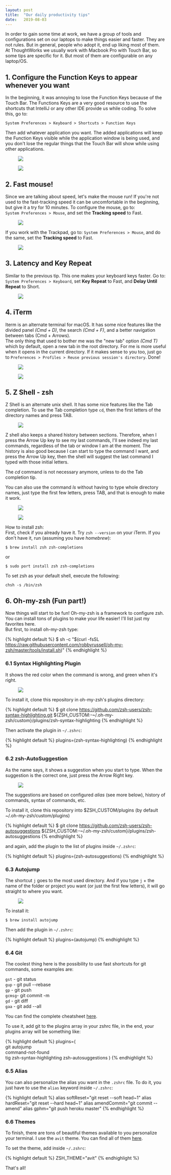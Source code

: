 ```yaml
---
layout: post
title:  "Our daily productivity tips"
date:   2019-08-03
---
```


In order to gain some time at work, we have a group of tools and configurations set on our laptops to make things easier and faster. They are not rules. But in general, people who adopt it, end up liking most of them.  
At ThoughtWorks we usually work with Macbook Pro with Touch Bar, so some tips are specific for it. But most of them are configurable on any laptop/OS.

## 1. Configure the Function Keys to appear whenever you want
In the beginning, it was annoying to lose the Function Keys because of the Touch Bar. The Functions Keys are a very good resource to use the shortcuts that IntelliJ or any other IDE provide us while coding.
To solve this, go to:  

`System Preferences > Keyboard > Shortcuts > Function Keys`  

Then add whatever application you want. The added applications will keep the Function Keys visible while the application window is being used, and you don't lose the regular things that the Touch Bar will show while using other applications.

<figure>
	<img src="../assets/img/tip1-1.png">
</figure>
<figure>
		<img src="../assets/img/tip1-2.jpg">
</figure>


## 2. Fast mouse!
Since we are talking about speed, let's make the mouse run! If you're not used to the fast-tracking speed it can be uncomfortable in the beginning, but give it a try for 10 minutes.
To configure the mouse, go to:  
`System Preferences > Mouse`, and set the <strong>Tracking speed</strong> to Fast.

<figure>
	<img src="../assets/img/tip2-1.png">
</figure>

If you work with the Trackpad, go to:
`System Preferences > Mouse`, and do the same, set the <strong>Tracking speed</strong> to Fast.

<figure>
	<img src="../assets/img/tip2-2.png">
</figure>


## 3. Latency and Key Repeat

Similar to the previous tip. This one makes your keyboard keys faster. Go to:  
`System Preferences > Keyboard`, set <strong>Key Repeat</strong> to Fast, and <strong>Delay Until Repeat</strong> to Short.

<figure>
	<img src="../assets/img/tip3-1.png">
</figure>
      
## 4. iTerm
Iterm is an alternate terminal for macOS. It has some nice features like the divided panel <i>(Cmd + D)</i>, the search <i>(Cmd + F)</i>, and a better navigation between tabs (Cmd + Arrows).  
The only thing that used to bother me was the "new tab" option <i>(Cmd T)</i> which by default, open a new tab in the root directory. For me is more useful when it opens in the current directory. If it makes sense to you too, just go to `Preferences > Profiles > Reuse previous session's directory`. Done!

<figure>
	<img src="../assets/img/tip4-1.png">
</figure>

<figure>
	<img src="../assets/img/tip4-2.png">
</figure>


## 5. Z Shell - zsh
Z Shell is an alternate unix shell. It has some nice features like the Tab completion. To use the Tab completion type `cd`, then the first letters of the directory names and press TAB.

<figure>
	<img src="../assets/img/tip5-1.png">
</figure>

Z shell also keeps a shared history between sections. Therefore, when I press the Arrow Up key to see my last commands, I'll see indeed my last commands, regardless of the tab or window I am at the moment. The history is also good because I can start to type the command I want, and press the Arrow Up key, then the shell will suggest the last command I typed with those initial letters.  

The <i>cd</i> command is not necessary anymore, unless to do the Tab completion tip.    

You can also use the command <i>ls</i> without having to type whole directory names, just type the first few letters, press TAB, and that is enough to make it work.

<figure>
	<img src="../assets/img/tip5-2.png">
</figure>
<figure>
	<img src="../assets/img/tip5-3.png">
</figure>

How to install zsh:  
First, check if you already have it.
Try `zsh --version` on your iTerm. 
If you don't have it, run (assuming you have <i>homebrew</i>):  

`$ brew install zsh zsh-completions`  

or  

`$ sudo port install zsh zsh-completions`  

To set zsh as your default shell, execute the following:  

`chsh -s /bin/zsh`

## 6. Oh-my-zsh (Fun part!)
Now things will start to be fun! Oh-my-zsh is a framework to configure zsh. You can install tons of plugins to make your life easier! I'll list just my favorites here.  
But first, to install oh-my-zsh type:  

{% highlight default %}
$ sh -c "$(curl -fsSL https://raw.githubusercontent.com/robbyrussell/oh-my-zsh/master/tools/install.sh)"
{% endhighlight %}

### 6.1 Syntax Highlighting Plugin
It shows the red color when the command is wrong, and green when it's right.

<figure>
	<img src="../assets/img/tip6-1.png">
</figure>

To install it, clone this repository in oh-my-zsh's plugins directory:

{% highlight default %}
$ git clone https://github.com/zsh-users/zsh-syntax-highlighting.git ${ZSH_CUSTOM:-~/.oh-my-zsh/custom}/plugins/zsh-syntax-highlighting
{% endhighlight %}

Then activate the plugin in `~/.zshrc`:

{% highlight default %}
plugins=(zsh-syntax-highlighting)
{% endhighlight %}


### 6.2 zsh-AutoSuggestion 
As the name says, it shows a suggestion when you start to type. When the suggestion is the correct one, just press the Arrow Right key.

<figure>
	<img src="../assets/img/tip6-2.png">
</figure>

The suggestions are based on configured <i>alias</i> (see more below), history of commands, syntax of commands, etc.

To install it, clone this repository into $ZSH_CUSTOM/plugins (by default ~/.oh-my-zsh/custom/plugins)

{% highlight default %}
$ git clone https://github.com/zsh-users/zsh-autosuggestions ${ZSH_CUSTOM:-~/.oh-my-zsh/custom}/plugins/zsh-autosuggestions
{% endhighlight %}

and again, add the plugin to the list of plugins inside `~/.zshrc`:

{% highlight default %}
plugins=(zsh-autosuggestions)
{% endhighlight %}


### 6.3 Autojump
The shortcut `j` goes to the most used directory. And if you type `j` +  the name of the folder or project you want (or just the first few letters), it will go straight to where you want.  

<figure>
	<img src="../assets/img/tip6-3.png">
</figure>

To install it:  

`$ brew install autojump`

Then add the plugin in `~/.zshrc`:

{% highlight default %}
plugins=(autojump)
{% endhighlight %}

### 6.4 Git
The coolest thing here is the possibility to use fast shortcuts for git commands, some examples are:

`gst` - git status  
`gup` - git pull --rebase  
`gp` - git push  
`gcmsg`- git commit -m  
`gd` - git diff  
`gaa` - git add --all

You can find the complete cheatsheet [here](https://github.com/robbyrussell/oh-my-zsh/wiki/Cheatsheet).

To use it, add git to the plugins array in your zshrc file, in the end, your plugins array will be something like:  

{% highlight default %}
plugins=(  
    git
    autojump  
    command-not-found  
    tig
    zsh-syntax-highlighting
    zsh-autosuggestions
)
{% endhighlight %}

### 6.5 Alias
You can also personalize the alias you want in the `.zshrc` file. To do it, you just have to use the `alias` keyword inside `~/.zshrc`:  

{% highlight default %}
alias softReset="git reset --soft head~1"
alias hardReset="git reset --hard head~1"
alias amendCommit="git commit --amend"
alias gphm="git push heroku master"
{% endhighlight %}

### 6.6 Themes
To finish, there are tons of beautiful themes available to you personalize your terminal. I use the `avit` theme. 
You can find all of them [here](https://github.com/robbyrussell/oh-my-zsh/wiki/Themes).  

To set the theme, add inside `~/.zshrc`:  

{% highlight default %}
ZSH_THEME="avit"
{% endhighlight %}

That's all!